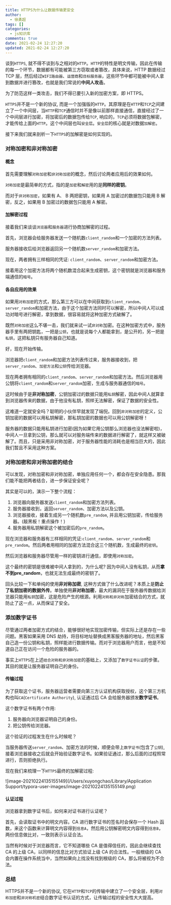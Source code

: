```yaml
---
title: HTTPS为什么让数据传输更安全
author:
  - 徐勇超
tags: []
categories:
  - js知识库
comments: true
date: 2021-02-24 12:27:20
updated: 2021-02-24 12:27:20
---
```


谈到`HTTPS`, 就不得不谈到与之相对的`HTTP`。`HTTP`的特性是明文传输，因此在传输的每一个环节，数据都有可能被第三方窃取或者篡改，具体来说，HTTP 数据经过 TCP 层，然后经过`WIFI路由器`、`运营商`和`目标服务器`，这些环节中都可能被中间人拿到数据并进行篡改，也就是我们常说的**中间人攻击**。

为了防范这样一类攻击，我们不得已要引入新的加密方案，即 HTTPS。

`HTTPS`并不是一个新的协议, 而是一个加强版的`HTTP`。其原理是在`HTTP`和`TCP`之间建立了一个中间层，当`HTTP`和`TCP`通信时并不是像以前那样直接通信，直接经过了一个中间层进行加密，将加密后的数据包传给`TCP`, 响应的，`TCP`必须将数据包解密，才能传给上面的`HTTP`。这个中间层也叫`安全层`。`安全层`的核心就是对数据`加解密`。

接下来我们就来剖析一下`HTTPS`的加解密是如何实现的。

### 对称加密和非对称加密

#### 概念

首先需要理解`对称加密`和`非对称加密`的概念，然后讨论两者应用后的效果如何。

`对称加密`是最简单的方式，指的是`加密`和`解密`用的是**同样的密钥**。

而对于`非对称加密`，如果有 A、 B 两把密钥，如果用 A 加密过的数据包只能用 B 解密，反之，如果用 B 加密过的数据包只能用 A 解密。

#### 加解密过程

接着我们来谈谈`浏览器`和`服务器`进行协商加解密的过程。

首先，浏览器会给服务器发送一个随机数`client_random`和一个加密的方法列表。

服务器接收后给浏览器返回另一个随机数`server_random`和加密方法。

现在，两者拥有三样相同的凭证: `client_random`、`server_random`和加密方法。

接着用这个加密方法将两个随机数混合起来生成密钥，这个密钥就是浏览器和服务端通信的`暗号`。

#### 各自应用的效果

如果用`对称加密`的方式，那么第三方可以在中间获取到`client_random`、`server_random`和加密方法，由于这个加密方法同时可以解密，所以中间人可以成功对暗号进行解密，拿到数据，很容易就将这种加密方式破解了。

既然`对称加密`这么不堪一击，我们就来试一试`非对称`加密。在这种加密方式中，服务器手里有两把钥匙，一把是`公钥`，也就是说每个人都能拿到，是公开的，另一把是`私钥`，这把私钥只有服务器自己知道。

好，现在开始传输。

浏览器把`client_random`和加密方法列表传过来，服务器接收到，把`server_random`、`加密方法`和`公钥`传给浏览器。

现在两者拥有相同的`client_random`、`server_random`和加密方法。然后浏览器用公钥将`client_random`和`server_random`加密，生成与服务器通信的`暗号`。

这时候由于是**非对称加密**，公钥加密过的数据只能用`私钥`解密，因此中间人就算拿到浏览器传来的数据，由于他没有私钥，照样无法解密，保证了数据的安全性。

这难道一定就安全吗？聪明的小伙伴早就发现了端倪。回到`非对称加密`的定义，公钥加密的数据可以用私钥解密，那私钥加密的数据也可以用公钥解密呀！

服务器的数据只能用私钥进行加密(因为如果它用公钥那么浏览器也没法解密啦)，中间人一旦拿到公钥，那么就可以对服务端传来的数据进行解密了，就这样又被破解了。而且，只是采用非对称加密，对于服务器性能的消耗也是相当巨大的，因此我们暂且不采用这种方案。

### 对称加密和非对称加密的结合

可以发现，对称加密和非对称加密，单独应用任何一个，都会存在安全隐患。那我们能不能把两者结合，进一步保证安全呢？

其实是可以的，演示一下整个流程：

1. 浏览器向服务器发送`client_random`和加密方法列表。
2. 服务器接收到，返回`server_random`、加密方法以及公钥。
3. 浏览器接收，接着生成另一个随机数`pre_random`, 并且用公钥加密，传给服务器。(敲黑板！重点操作！)
4. 服务器用私钥解密这个被加密后的`pre_random`。

现在浏览器和服务器有三样相同的凭证:`client_random`、`server_random`和`pre_random`。然后两者用相同的加密方法混合这三个随机数，生成最终的`密钥`。

然后浏览器和服务器尽管用一样的密钥进行通信，即使用`对称加密`。

这个最终的密钥是很难被中间人拿到的，为什么呢? 因为中间人没有私钥，从而**拿不到pre_random**，也就无法生成最终的密钥了。

回头比较一下和单纯的使用**非对称加密**, 这种方式做了什么改进呢？本质上是**防止了私钥加密的数据外传**。单独使用**非对称加密**，最大的漏洞在于服务器传数据给浏览器只能用`私钥`加密，这是危险产生的根源。利用`对称和非对称`加密结合的方式，就防止了这一点，从而保证了安全。

### 添加数字证书

尽管通过两者加密方式的结合，能够很好地实现加密传输，但实际上还是存在一些问题。黑客如果采用 DNS 劫持，将目标地址替换成黑客服务器的地址，然后黑客自己造一份公钥和私钥，照样能进行数据传输。而对于浏览器用户而言，他是不知道自己正在访问一个危险的服务器的。

事实上`HTTPS`在上述`结合对称和非对称加密`的基础上，又添加了`数字证书认证`的步骤。其目的就是让服务器证明自己的身份。

#### 传输过程

为了获取这个证书，服务器运营者需要向第三方认证机构获取授权，这个第三方机构也叫`CA`(`Certificate Authority`), 认证通过后 CA 会给服务器颁发**数字证书**。

这个数字证书有两个作用:

1. 服务器向浏览器证明自己的身份。
2. 把公钥传给浏览器。

这个验证的过程发生在什么时候呢？

当服务器传送`server_random`、加密方法的时候，顺便会带上`数字证书`(包含了`公钥`), 接着浏览器接收之后就会开始验证数字证书。如果验证通过，那么后面的过程照常进行，否则拒绝执行。

现在我们来梳理一下`HTTPS`最终的加解密过程:

![image-20210224135155149](/Users/xuyongchao/Library/Application Support/typora-user-images/image-20210224135155149.png)

#### 认证过程

浏览器拿到数字证书后，如何来对证书进行认证呢？

首先，会读取证书中的明文内容。CA 进行数字证书的签名时会保存一个 Hash 函数，来这个函数来计算明文内容得到`信息A`，然后用公钥解密明文内容得到`信息B`，两份信息做比对，一致则表示认证合法。

当然有时候对于浏览器而言，它不知道哪些 CA 是值得信任的，因此会继续查找 CA 的上级 CA，以同样的信息比对方式验证上级 CA 的合法性。一般根级的 CA 会内置在操作系统当中，当然如果向上找没有找到根级的 CA，那么将被视为不合法。

### 总结

HTTPS并不是一个新的协议, 它在`HTTP`和`TCP`的传输中建立了一个安全层，利用`对称加密`和`非对称机密`结合数字证书认证的方式，让传输过程的安全性大大提高。